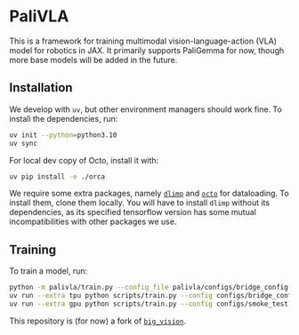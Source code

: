 # PaliVLA
This is a framework for training multimodal vision-language-action (VLA) model for robotics in JAX. It primarily supports PaliGemma for now, though more base models will be added in the future.

## Installation
We develop with `uv`, but other environment managers should work fine. To install the dependencies, run:
```bash
uv init --python=python3.10
uv sync
```
For local dev copy of Octo, install it with:
```bash
uv pip install -e ./orca
```

We require some extra packages, namely [`dlimp`](https://github.com/kvablack/dlimp) and [`octo`](https://github.com/octo-models/octo) for dataloading. To install them, clone them locally. You will have to install `dlimp` without its dependencies, as its specified tensorflow version has some mutual incompatibilities with other packages we use.

## Training
To train a model, run:
```bash
python -m palivla/train.py --config_file palivla/configs/bridge_config.py
uv run --extra tpu python scripts/train.py --config configs/bridge_config.py --config.dataset_kwargs.oxe_kwargs.data_dir=gs://rail-orca-central2/resize_256_256
uv run --extra gpu python scripts/train.py --config configs/smoke_test.py --platform gpu
```

This repository is (for now) a fork of [`big_vision`](https://github.com/google-research/big_vision).
